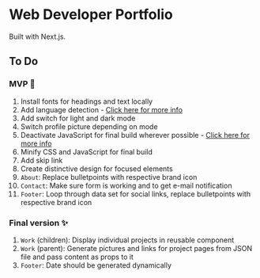 # Web Developer Portfolio

Built with Next.js.

## To Do

### MVP 🚨

1. Install fonts for headings and text locally
2. Add language detection - [Click here for more info](https://nextjs.org/blog/next-10#internationalized-routing)
3. Add switch for light and dark mode
4. Switch profile picture depending on mode
5. Deactivate JavaScript for final build wherever possible - [Click here for more info](https://piccalil.li/blog/new-year-new-website#heading-no-client-side-react-code)
6. Minify CSS and JavaScript for final build
7. Add skip link
8. Create distinctive design for focused elements
9. `About`: Replace bulletpoints with respective brand icon
10. `Contact`: Make sure form is working and to get e-mail notification
11. `Footer`: Loop through data set for social links, replace bulletpoints with respective brand icon

### Final version ✨

1. `Work` (children): Display individual projects in reusable component
2. `Work` (parent): Generate pictures and links for project pages from JSON file and pass content as props to it
3. `Footer`: Date should be generated dynamically
